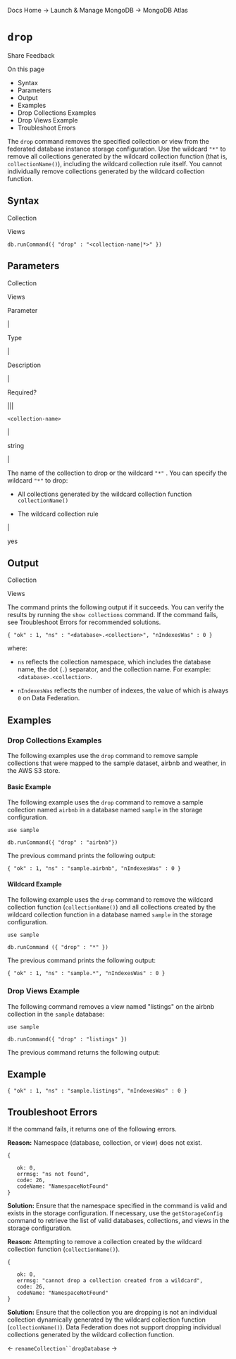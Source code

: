 Docs Home → Launch & Manage MongoDB → MongoDB Atlas

# `drop`

Share Feedback

On this page

  * Syntax
  * Parameters
  * Output
  * Examples
  * Drop Collections Examples
  * Drop Views Example
  * Troubleshoot Errors

The `drop` command removes the specified collection or view from the federated
database instance storage configuration. Use the wildcard `"*"` to remove all
collections generated by the wildcard collection function (that is,
`collectionName()`), including the wildcard collection rule itself. You cannot
individually remove collections generated by the wildcard collection function.

## Syntax

Collection

Views

    
    
    db.runCommand({ "drop" : "<collection-name|*>" })  
      
  
## Parameters

Collection

Views

Parameter

|

Type

|

Description

|

Required?  
  
|||  
  
`<collection-name>`

|

string

|

The name of the collection to drop or the wildcard `"*"` . You can specify the
wildcard `"*"` to drop:

  * All collections generated by the wildcard collection function `collectionName()`

  * The wildcard collection rule

|

yes  
  
## Output

Collection

Views

The command prints the following output if it succeeds. You can verify the
results by running the `show collections` command. If the command fails, see
Troubleshoot Errors for recommended solutions.

    
    
    { "ok" : 1, "ns" : "<database>.<collection>", "nIndexesWas" : 0 }  
      
  
where:

  * `ns` reflects the collection namespace, which includes the database name, the dot (`.`) separator, and the collection name. For example: `<database>.<collection>`.

  * `nIndexesWas` reflects the number of indexes, the value of which is always `0` on Data Federation.

## Examples

### Drop Collections Examples

The following examples use the `drop` command to remove sample collections
that were mapped to the sample dataset, airbnb and weather, in the AWS S3
store.

#### Basic Example

The following example uses the `drop` command to remove a sample collection
named `airbnb` in a database named `sample` in the storage configuration.

    
    
    use sample  
      
    db.runCommand({ "drop" : "airbnb"})  
  
The previous command prints the following output:

    
    
    { "ok" : 1, "ns" : "sample.airbnb", "nIndexesWas" : 0 }  
      
  
#### Wildcard Example

The following example uses the `drop` command to remove the wildcard
collection function (`collectionName()`) and all collections created by the
wildcard collection function in a database named `sample` in the storage
configuration.

    
    
    use sample  
      
    db.runCommand ({ "drop" : "*" })  
  
The previous command prints the following output:

    
    
    { "ok" : 1, "ns" : "sample.*", "nIndexesWas" : 0 }  
      
  
### Drop Views Example

The following command removes a view named "listings" on the airbnb collection
in the `sample` database:

    
    
    use sample  
      
    db.runCommand({ "drop" : "listings" })  
  
The previous command returns the following output:

## Example

    
    
    { "ok" : 1, "ns" : "sample.listings", "nIndexesWas" : 0 }  
      
  
## Troubleshoot Errors

If the command fails, it returns one of the following errors.

 **Reason:** Namespace (database, collection, or view) does not exist.

    
    
    {  
      
       ok: 0,  
       errmsg: "ns not found",  
       code: 26,  
       codeName: "NamespaceNotFound"  
    }  
  
 **Solution:** Ensure that the namespace specified in the command is valid and
exists in the storage configuration. If necessary, use the `getStorageConfig`
command to retrieve the list of valid databases, collections, and views in the
storage configuration.

 **Reason:** Attempting to remove a collection created by the wildcard
collection function (`collectionName()`).

    
    
    {  
      
       ok: 0,  
       errmsg: "cannot drop a collection created from a wildcard",  
       code: 26,  
       codeName: "NamespaceNotFound"  
    }  
  
 **Solution:** Ensure that the collection you are dropping is not an
individual collection dynamically generated by the wildcard collection
function (`collectionName()`). Data Federation does not support dropping
individual collections generated by the wildcard collection function.

← `renameCollection``dropDatabase` →


